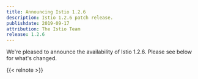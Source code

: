 ```yaml
---
title: Announcing Istio 1.2.6
description: Istio 1.2.6 patch release.
publishdate: 2019-09-17
attribution: The Istio Team
release: 1.2.6
---
```


We're pleased to announce the availability of Istio 1.2.6. Please see below for what's changed.

{{< relnote >}}
